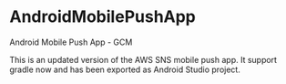 # AndroidMobilePushApp
Android Mobile Push App - GCM

This is an updated version of the AWS SNS mobile push app. It support gradle now and has been exported as Android Studio project.
